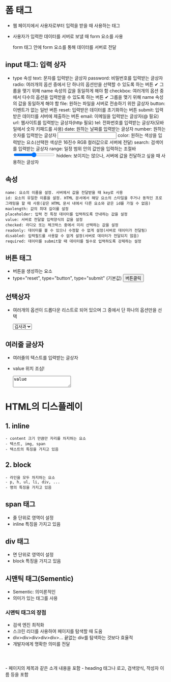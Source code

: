 # 폼 태그
- 웹 페이지에서 사용자로부터 입력을 받을 때 사용하는 태그
- 사용자가 입력한 데이터를 서버로 보낼 때 form 요소를 사용

	<form action='서버에게 전달할 파일 위치' method='전송방법'>
		form 태그 안에 form 요소를 통해 데이터를 서버로 전달
	</form>

## input 태그: 입력 상자
* type 속성
	text: 문자를 입력받는 글상자
	password: 비밀번호를 입력받는 글상자
	radio: 여러개의 옵션 중에서 단 하나의 옵션만을 선택할 수 있도록 하는 버튼
		✔ 그룹을 맺기 위해 name 속성의 값을 동일하게 해야 함
	checkbox: 여러개의 옵션 중에서 다수의 옵션을 입력받을 수 있도록 하는 버튼
		✔ 그룹을 맺기 위해 name 속성의 값을 동일하게 해야 함
	file: 원하는 파일을 서버로 전송하기 위한 글상자
	button: 이벤트가 없는 일반 버튼
	reset: 입력받은 데이터를 초기화하는 버튼
	submit: 입력받은 데이터를 서버에 제출하는 버튼
	email: 이메일을 입력받는 글상자(@ 필요)
	url: 웹사이트를 입력받는 글상자(http 필요)
	tel: 전화번호를 입력받는 글상자(모바일에서 숫자 키패드를 사용)
	date: 원하는 날짜를 입력받는 글상자
	number: 원하는 숫자를 입력받는 글상자
		<input type="number" min="최소값" max="최대값" step="증가값">
	color: 원하는 색상을 입력받는 요소(선택한 색상은 16진수 RGB 컬러값으로 서버에 전달)
	search: 검색어를 입력받는 글상자
	range: 일정 범위 안의 값만을 입력하는 조절바
		<input type="range" min="최소값" max="최대값" value="현재값">
	hidden: 보이지는 않으나, 서버에 값을 전달하고 싶을 때 사용하는 글상자


## 속성
	name: 요소의 이름을 설정. 서버에서 값을 전달받을 때 key로 사용
	id: 요소의 유일한 이름을 설정. HTML 문서에서 해당 요소의 스타일을 주거나 동적인 프로그래밍을 할 때 사용(같은 HTML 문서 내에서 다른 요소와 같은 id를 가질 수 없음)
	maxlength: 값의 최대 길이를 설정
	placeholder: 입력 전 특정 데이터를 입력하도록 안내하는 값을 설정
	value: 서버로 전달할 입력양식의 값을 설정
	checked: 라디오 또는 체크박스 중에서 미리 선택하는 값을 설정
	readonly: 데이터를 볼 수 있으나 수정할 수 없게 설정(서버로 데이터가 전달됨)
	disabled: 입력필드를 사용할 수 없게 설정(서버로 데이터가 전달되지 않음)
	required: 데이터를 submit할 때 데이터를 필수로 입력하도록 강제하는 설정

## 버튼 태그 
* 버튼을 생성하는 요소
* type="reset", type="button", type="submit" (기본값)
	<button>버튼클릭</button>

## 선택상자
* 여러개의 옵션이 드롭다운 리스트로 되어 있으며 그 중에서 단 하나의 옵션만을 선택

	<select>
		<option value="apple">김사과</option>
		<option value="banana">반하나</option>
		<option value="orange">오렌지</option>
	</select>

## 여러줄 글상자
* 여러줄의 텍스트를 입력받는 글상자
* value 위치 조심!

	<textarea cols="가로 글자수" rows="세로 줄수">value</textarea>


# HTML의 디스플레이
## 1. inline
	- content 크기 만큼만 자리를 차지하는 요소
	- 텍스트, img, span
	- 텍스트의 특징을 가지고 있음

## 2. block
	- 라인을 모두 차지하는 요소
	- p, h, ul, li, div, ...
	- 명의 특징을 가지고 있음

## span 태그
- 줄 단위로 영역이 설정
- inline 특징을 가지고 있음

## div 태그
- 면 단위로 영역이 설정
- block 특징을 가지고 있음

## 시맨틱 태그(Sementic)
- Sementic: 의미론적인
- 의미가 있는 태그를 사용

### 시맨틱 태그의 장점
- 검색 엔진 최적화
- 스크린 리더를 사용하여 페이지를 탐색할 때 도움
- div>div>div>div>div>... 끝없는 div를 탐색하는 것보다 효율적
- 개발자에게 명확한 의미를 전달

<header> </header>
- 페이지의 제목과 같은 소개 내용을 포함
- heading 태그나 로고, 검색양식, 작성자 이름 등을 포함

